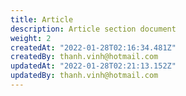```yaml
---
title: Article
description: Article section document
weight: 2
createdAt: "2022-01-28T02:16:34.481Z"
createdBy: thanh.vinh@hotmail.com
updatedAt: "2022-01-28T02:21:13.152Z"
updatedBy: thanh.vinh@hotmail.com
---
```


